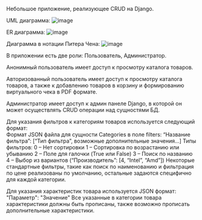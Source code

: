 Небольшое приложение, реализующее CRUD на Django. 

UML диаграмма:
![image](https://github.com/tlyashok/course-work-django/assets/67411791/6a3bc947-6b0d-4583-8777-e3c9e833d45d)

ER диаграмма:
![image](https://github.com/tlyashok/course-work-django/assets/67411791/0358e437-ba04-42c8-ad6b-39da008a0220)

Диаграмма в нотации Питера Чена:
![image](https://github.com/tlyashok/course-work-django/assets/67411791/0d7e8829-02b1-466a-a992-eac2f63bf24e)

В приложении есть две роли: Пользователь, Администратор.

Анонимный пользователь имеет доступ к просмотру каталога товаров.

Авторизованный пользователь имеет доступ к просмотру каталога товаров, а также к добавлению товаров в корзину и формированию виртуального чека в PDF формате.

Администратор имеет доступ к админ панеле Django, в которой он может осуществлять CRUD операции над сущностями БД.

Для указания фильтров к категориям товаров используется следующий формат:  
	Формат JSON файла для сущности Categories в поле filters:
	“Название фильтра”: [“Тип фильтра”, возможные дополнительные значения…]
	Типы фильтров:
	0 – Нет сортировки
	1 – Сортировка по возрастанию или убыванию
	2 – Поле для галочки (True или False)
	3 – Поиск по названию
	4 – Выбор из вариантов (“Производитель”: [4, “Intel”, “Amd”])
Некоторые стандартные фильтры, такие как поиск по наименованию и фильтрация по цене реализованы по умолчанию, остальные задаются специфично для каждой категории.

Для указания характеристик товара используется JSON формат:
  "Параметр": "Значение"
Все указанные в категории товара характеристики должны быть прописаны, также возможно прописать дополнительные характеристики.
